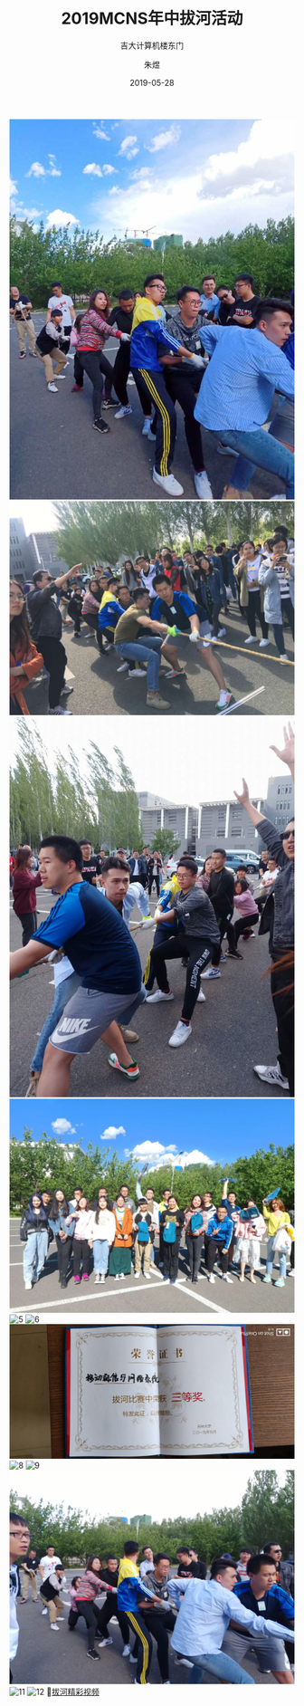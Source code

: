 ﻿---
layout:     post
title:      2019MCNS年中拔河活动
subtitle:   吉大计算机楼东门
date:       2019-05-28
author:     朱煜
header-img: img/post-bg-coffee.jpeg
catalog: true
tags:
    - 拔河
---
![1](https://github.com/ccstmcns/ccstmcns.github.io/blob/master/img/2019-05-28/1.jpg?raw=true)
![2](https://github.com/ccstmcns/ccstmcns.github.io/blob/master/img/2019-05-28/2.jpg?raw=true)
![3](https://github.com/ccstmcns/ccstmcns.github.io/blob/master/img/2019-05-28/3.jpg?raw=true)
![4](https://github.com/ccstmcns/ccstmcns.github.io/blob/master/img/2019-05-28/4.jpg?raw=true)
![5](https://github.com/ccstmcns/ccstmcns.github.io/blob/master/img/2019-05-28/5.jpg?raw=true)
![6](https://github.com/ccstmcns/ccstmcns.github.io/blob/master/img/2019-05-28/6.jpg?raw=true)
![7](https://github.com/ccstmcns/ccstmcns.github.io/blob/master/img/2019-05-28/7.jpg?raw=true)
![8](https://github.com/ccstmcns/ccstmcns.github.io/blob/master/img/2019-05-28/8.jpg?raw=true)
![9](https://github.com/ccstmcns/ccstmcns.github.io/blob/master/img/2019-05-28/9.jpg?raw=true)
![10](https://github.com/ccstmcns/ccstmcns.github.io/blob/master/img/2019-05-28/10.jpg?raw=true)
![11](https://github.com/ccstmcns/ccstmcns.github.io/blob/master/img/2019-05-28/11.jpg?raw=true)
![12](https://github.com/ccstmcns/ccstmcns.github.io/blob/master/img/2019-05-28/12.png?raw=true)
[拔河精彩视频](http://118.190.207.99/file/13.mp4)
